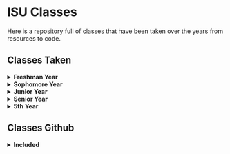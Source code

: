 # ISU Classes
Here is a repository full of classes that have been taken over the years from resources to code.

## Classes Taken
<details>
<summary><b>Freshman Year</b></summary>

### Fall 2019
| Course Number | Course Title |
| :------------- | :----------: | 
| SE 101 | Software Engineering Orientation |
| SE 185 | Problems Solving in Software Engineering |
| MATH 165 | Calculus I |
| CHEM 165 | Chemistry |
| ECON 101 | Basics of Economics |

### Spring 2020
| Course Number | Course Title |
| :------------- | :----------: | 
| LIB 160 | Library Instruction |
| SE 166 | Careers in Software Engineering |
| COMS 227 | Introductions to Object-Oriented Programming |
| ENV 220 | An Introduction to Understanding the Key Global Issues |

### Summer 2020
| Course Number | Course Title |
| :------------- | :----------: | 
| PHYS 221 | Introduction to Classical Physics I |

</details>

<details>
<summary><b>Sophomore Year</b></summary>

### Fall 2020
| Course Number | Course Title |
| :------------- | :----------: | 
| MATH 166 | Calculus II |
| SP CM 212 | Fundamentals of Public Speaking |
| CPR E 281 | Digital Logic |
| COM S 228 | Introduction to Data Structures |
| HIST 201 | Introduction to Western Civilization I |

### Spring 2021
| Course Number | Course Title |
| :------------- | :----------: | 
| MATH 267 | Elementary Differential Equations & Laplace Transforms |
| CPRE 288 | Embedded Systems I |
| SE 319 | Software Construction and User Interfaces |

</details>

<details>
<summary><b>Junior Year</b></summary>

### Fall 2021
| Course Number | Course Title |
| :------------- | :----------: | 
| SE 309 | Software Development Practices |
| COMS 363 | Introduction to Database Management Systems |
| CPRE 381 | Computer Organization and Assembly Level Programming |
| MATH 207 | Matrices and Linear Algebra |

### Spring 2022
| Course Number | Course Title |
| :------------- | :----------: | 
| CPRE 308 | Operating System Concepts |
| CPRE 310 | Theoretical Foundations of Computer Engineering |
| SE 317 | Introduction to Software Testing |
| SE 339 | Software Architecturea and Design |
| ENGL 314 | Technical Communications |

</details>

<details>
<summary><b>Senior Year</b></summary>

### Fall 2022
| Course Number | Course Title |
| :------------- | :----------: | 
| COMS 311 | Introduction to the Design and Analysis of Algorithms |
| CPRE 230 | Cyber Security Fundamentals |
| SE 421 | Software Analysis and Verification for Safety and Security |
| SE 491 | Senior Design Project I and Professionalism |

### Spring 2023
| Course Number | Course Title |
| :------------- | :----------: | 
| COM S 415 | Software System Safety |
| CPRE 231 | Cyber Security Concepts and Tools |
| SE 422X | Cloud Computing - Software Development |
| SE 492 | Senior Design Project II -> [Click Me!](https://sdmay23-14.sd.ece.iastate.edu/) | 

</details>

<details>
<summary><b>5th Year</b></summary>

### Fall 2023
| Course Number | Course Title |
| :------------- | :----------: | 
| CPRE 331 | Application of Cryptographic Concepts to Cyber Security |
| CPRE 388 | Embedded Systems II: Mobile Platforms |
| SE 492 | Senior Design Project II |
| STAT 330 | Probablity and Statistics for Computer Science |

</details>

## Classes Github
<details>
<summary><b>Included</b></summary>

| Course Number | Course Title |
| :------------- | :----------: | 
| CPRE 281 | Digital Logic |
| CPRE 288 | Embedded Systems I: Introduction |
| CPRE 308 | Operating Systems: Principals and Practice |
| CPRE 388 | Embedded Systems II: Mobile Platforms |
| CPRE 381 | Computer Organization and Assembly Level Programming |
| COMS 227 | Object-Oriented Programming |
| SE 185 | Problem Solving in Software Engineering |
| SE 309 | Software Development Practices |
| SE 317 | Introduction to Software Testing |
| SE 319 | Construction of User Interfaces |
</details>


